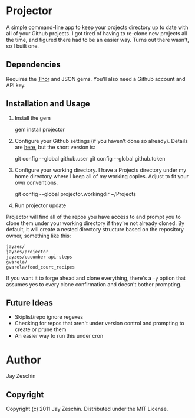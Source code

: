 # Projector

A simple command-line app to keep your projects directory up to date with all of your Github projects.  I got tired of having to re-clone new projects all the time, and figured there had to be an easier way.  Turns out there wasn't, so I built one.

## Dependencies

Requires the [Thor](https://github.com/wycats/thor) and JSON gems.  You'll also need a Github account and API key.

## Installation and Usage

1.  Install the gem

    gem install projector


2.  Configure your Github settings (if you haven't done so already).  Details are [here](http://help.github.com/set-your-user-name-email-and-github-token/), but the short version is:

    git config --global github.user <username>
    git config --global github.token <token>


3.  Configure your working directory.  I have a Projects directory under my home directory where I keep all of my working copies.  Adjust to fit your own conventions.

    git config --global projector.workingdir ~/Projects


4.  Run projector update
    
  Projector will find all of the repos you have access to and prompt you to clone them under your working directory if they're not already cloned.  By default, it will create a nested directory structure based on the repository owner, something like this:

    jayzes/
    jayzes/projector
    jayzes/cucumber-api-steps
    gvarela/
    gvarela/food_court_recipes

If you want it to forge ahead and clone everything, there's a `-y` option that assumes yes to every clone confirmation and doesn't bother prompting.

## Future Ideas
* Skiplist/repo ignore regexes
* Checking for repos that aren't under version control and prompting to create or prune them
* An easier way to run this under cron

# Author
Jay Zeschin

## Copyright

Copyright (c) 2011 Jay Zeschin. Distributed under the MIT License.
